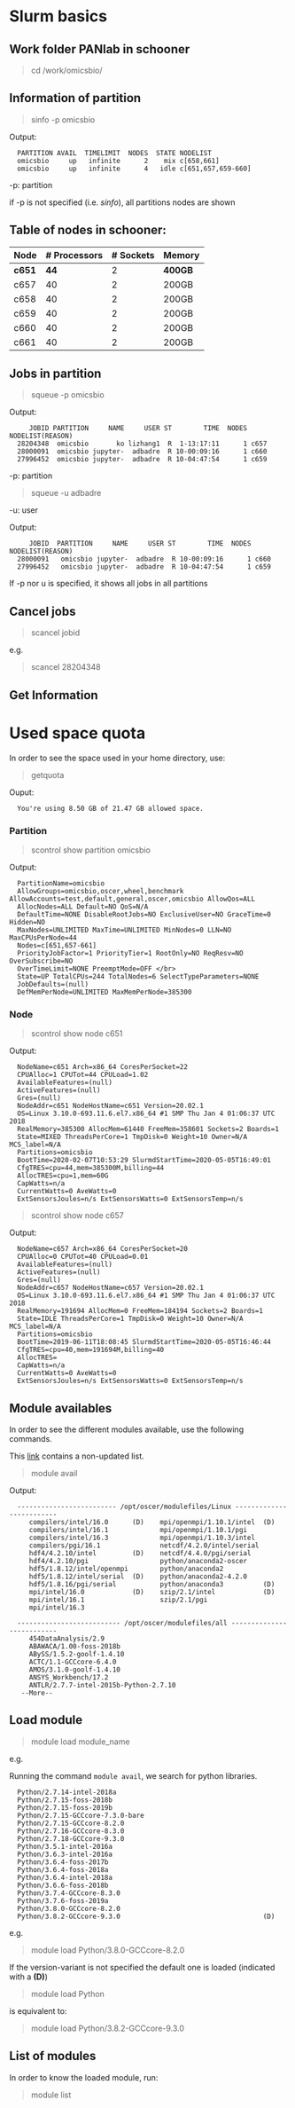 # Slurm basics

## Work folder PANlab in schooner 
> cd /work/omicsbio/

## Information of partition
> sinfo -p omicsbio

Output: 

      PARTITION AVAIL  TIMELIMIT  NODES  STATE NODELIST  
      omicsbio     up   infinite      2    mix c[658,661] 
      omicsbio     up   infinite      4   idle c[651,657,659-660]
-p: partition

if -p is not specified (i.e. _sinfo_), all partitions nodes are shown

## Table of nodes in schooner:

|Node| # Processors| # Sockets | Memory |
|---|---|---|---|
|**c651**| **44** | 2 | **400GB**|  
|c657| 40 | 2 | 200GB|
|c658| 40 | 2 | 200GB|
|c659| 40 | 2 | 200GB|
|c660| 40 | 2 | 200GB|
|c661| 40 | 2 | 200GB|

## Jobs in partition

> squeue -p omicsbio

Output:

         JOBID PARTITION     NAME     USER ST        TIME  NODES NODELIST(REASON) 
      28204348  omicsbio       ko lizhang1  R  1-13:17:11      1 c657
      28000091  omicsbio jupyter-  adbadre  R 10-00:09:16      1 c660
      27996452  omicsbio jupyter-  adbadre  R 10-04:47:54      1 c659

-p: partition <br>


> squeue -u adbadre

-u: user

Output:

         JOBID  PARTITION     NAME     USER ST        TIME  NODES NODELIST(REASON) 
      28000091   omicsbio jupyter-  adbadre  R 10-00:09:16      1 c660
      27996452   omicsbio jupyter-  adbadre  R 10-04:47:54      1 c659

If -p nor u is specified, it shows all jobs in all partitions

## Cancel jobs

> scancel jobid <br>

e.g. <br>
> scancel 28204348


## Get Information

# Used space quota

In order to see the space used in your home directory, use:

> getquota

Ouput:

      You're using 8.50 GB of 21.47 GB allowed space.

### Partition

>  scontrol show partition omicsbio

Output:

      PartitionName=omicsbio
      AllowGroups=omicsbio,oscer,wheel,benchmark AllowAccounts=test,default,general,oscer,omicsbio AllowQos=ALL
      AllocNodes=ALL Default=NO QoS=N/A
      DefaultTime=NONE DisableRootJobs=NO ExclusiveUser=NO GraceTime=0 Hidden=NO
      MaxNodes=UNLIMITED MaxTime=UNLIMITED MinNodes=0 LLN=NO MaxCPUsPerNode=44
      Nodes=c[651,657-661]
      PriorityJobFactor=1 PriorityTier=1 RootOnly=NO ReqResv=NO OverSubscribe=NO
      OverTimeLimit=NONE PreemptMode=OFF </br>
      State=UP TotalCPUs=244 TotalNodes=6 SelectTypeParameters=NONE
      JobDefaults=(null)
      DefMemPerNode=UNLIMITED MaxMemPerNode=385300

### Node

>scontrol show node c651 </br>

Output:

      NodeName=c651 Arch=x86_64 CoresPerSocket=22
      CPUAlloc=1 CPUTot=44 CPULoad=1.02
      AvailableFeatures=(null)
      ActiveFeatures=(null)
      Gres=(null)
      NodeAddr=c651 NodeHostName=c651 Version=20.02.1
      OS=Linux 3.10.0-693.11.6.el7.x86_64 #1 SMP Thu Jan 4 01:06:37 UTC 2018
      RealMemory=385300 AllocMem=61440 FreeMem=358601 Sockets=2 Boards=1
      State=MIXED ThreadsPerCore=1 TmpDisk=0 Weight=10 Owner=N/A MCS_label=N/A
      Partitions=omicsbio
      BootTime=2020-02-07T10:53:29 SlurmdStartTime=2020-05-05T16:49:01
      CfgTRES=cpu=44,mem=385300M,billing=44
      AllocTRES=cpu=1,mem=60G
      CapWatts=n/a
      CurrentWatts=0 AveWatts=0
      ExtSensorsJoules=n/s ExtSensorsWatts=0 ExtSensorsTemp=n/s
 
> scontrol show node c657 </br>

Output:

      NodeName=c657 Arch=x86_64 CoresPerSocket=20
      CPUAlloc=0 CPUTot=40 CPULoad=0.01
      AvailableFeatures=(null)
      ActiveFeatures=(null)
      Gres=(null)
      NodeAddr=c657 NodeHostName=c657 Version=20.02.1
      OS=Linux 3.10.0-693.11.6.el7.x86_64 #1 SMP Thu Jan 4 01:06:37 UTC 2018
      RealMemory=191694 AllocMem=0 FreeMem=184194 Sockets=2 Boards=1
      State=IDLE ThreadsPerCore=1 TmpDisk=0 Weight=10 Owner=N/A MCS_label=N/A
      Partitions=omicsbio
      BootTime=2019-06-11T18:08:45 SlurmdStartTime=2020-05-05T16:46:44
      CfgTRES=cpu=40,mem=191694M,billing=40
      AllocTRES=
      CapWatts=n/a
      CurrentWatts=0 AveWatts=0 
      ExtSensorsJoules=n/s ExtSensorsWatts=0 ExtSensorsTemp=n/s
## Module availables

In order to see the different modules available, use the following commands.

This [link](http://www.ou.edu/oscer/resources/hpc_software) contains a non-updated list.

> module avail

Output:

      ------------------------- /opt/oscer/modulefiles/Linux -------------------------
         compilers/intel/16.0      (D)    mpi/openmpi/1.10.1/intel  (D)
         compilers/intel/16.1             mpi/openmpi/1.10.1/pgi
         compilers/intel/16.3             mpi/openmpi/1.10.3/intel
         compilers/pgi/16.1               netcdf/4.2.0/intel/serial
         hdf4/4.2.10/intel         (D)    netcdf/4.4.0/pgi/serial
         hdf4/4.2.10/pgi                  python/anaconda2-oscer
         hdf5/1.8.12/intel/openmpi        python/anaconda2
         hdf5/1.8.12/intel/serial  (D)    python/anaconda2-4.2.0
         hdf5/1.8.16/pgi/serial           python/anaconda3          (D)
         mpi/intel/16.0            (D)    szip/2.1/intel            (D)
         mpi/intel/16.1                   szip/2.1/pgi
         mpi/intel/16.3

      -------------------------- /opt/oscer/modulefiles/all --------------------------
         454DataAnalysis/2.9
         ABAWACA/1.00-foss-2018b
         ABySS/1.5.2-goolf-1.4.10
         ACTC/1.1-GCCcore-6.4.0
         AMOS/3.1.0-goolf-1.4.10
         ANSYS_Workbench/17.2
         ANTLR/2.7.7-intel-2015b-Python-2.7.10
       --More--

## Load module

> module load module_name

e.g.

Running the command `module avail`, we search for python libraries.

      Python/2.7.14-intel-2018a
      Python/2.7.15-foss-2018b
      Python/2.7.15-foss-2019b
      Python/2.7.15-GCCcore-7.3.0-bare
      Python/2.7.15-GCCcore-8.2.0
      Python/2.7.16-GCCcore-8.3.0
      Python/2.7.18-GCCcore-9.3.0
      Python/3.5.1-intel-2016a
      Python/3.6.3-intel-2016a
      Python/3.6.4-foss-2017b
      Python/3.6.4-foss-2018a
      Python/3.6.4-intel-2018a
      Python/3.6.6-foss-2018b
      Python/3.7.4-GCCcore-8.3.0
      Python/3.7.6-foss-2019a
      Python/3.8.0-GCCcore-8.2.0
      Python/3.8.2-GCCcore-9.3.0                                    (D)

e.g.
> module load Python/3.8.0-GCCcore-8.2.0

If the version-variant is not specified the default one is loaded (indicated with a **(D)**)

> module load Python

is equivalent to:

> module load Python/3.8.2-GCCcore-9.3.0 

## List of modules

In order to know the loaded module, run:

> module list